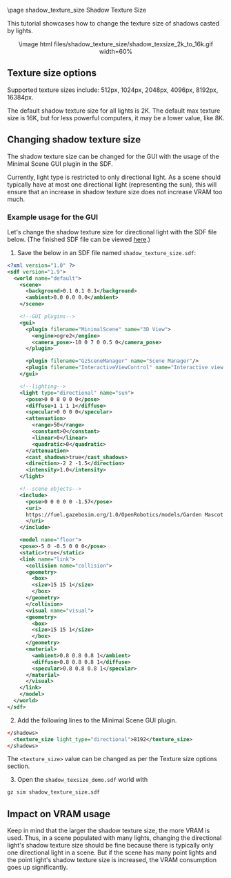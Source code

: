 \page shadow_texture_size Shadow Texture Size

This tutorial showcases how to change the texture size of shadows casted by lights.

<div style="text-align:center;">
  \image html files/shadow_texture_size/shadow_texsize_2k_to_16k.gif width=60%
</div>

## Texture size options

Supported texture sizes include: 512px, 1024px, 2048px, 4096px, 8192px, 16384px.

The default shadow texture size for all lights is 2K. The default max texture size is 16K, but for less powerful computers, it may be a lower value, like 8K.

## Changing shadow texture size

The shadow texture size can be changed for the GUI with the usage of the Minimal Scene GUI plugin in the SDF.

Currently, light type is restricted to only directional light. As a scene should typically have at most one directional light (representing the sun), this will ensure that an increase in shadow texture size does not increase VRAM too much.

### Example usage for the GUI

Let's change the shadow texture size for directional light with the SDF file below. (The finished SDF file can be viewed [here](https://github.com/gazebosim/gz-sim/blob/main/examples/worlds/shadow_texture_size.sdf).)

1) Save the below in an SDF file named `shadow_texture_size.sdf`:

```xml
<?xml version="1.0" ?>
<sdf version="1.9">
  <world name="default">
    <scene>
      <background>0.1 0.1 0.1</background>
      <ambient>0.0 0.0 0.0</ambient>
    </scene>

    <!--GUI plugins-->
    <gui>
      <plugin filename="MinimalScene" name="3D View">
        <engine>ogre2</engine>
        <camera_pose>-10 0 7 0 0.5 0</camera_pose>
      </plugin>

      <plugin filename="GzSceneManager" name="Scene Manager"/>
      <plugin filename="InteractiveViewControl" name="Interactive view control"/>
    </gui>

    <!--lighting-->
    <light type="directional" name="sun">
      <pose>0 0 8 0 0 0</pose>
      <diffuse>1 1 1 1</diffuse>
      <specular>0 0 0 0</specular>
      <attenuation>
        <range>50</range>
        <constant>0</constant>
        <linear>0</linear>
        <quadratic>0</quadratic>
      </attenuation>
      <cast_shadows>true</cast_shadows>
      <direction>-2 2 -1.5</direction>
      <intensity>1.0</intensity>
    </light>

    <!--scene objects-->
    <include>
      <pose>0 0 0 0 0 -1.57</pose>
      <uri>
      https://fuel.gazebosim.org/1.0/OpenRobotics/models/Garden Mascot
      </uri>
    </include>

    <model name="floor">
    <pose>-5 0 -0.5 0 0 0</pose>
    <static>true</static>
    <link name="link">
      <collision name="collision">
      <geometry>
        <box>
        <size>15 15 1</size>
        </box>
      </geometry>
      </collision>
      <visual name="visual">
      <geometry>
        <box>
        <size>15 15 1</size>
        </box>
      </geometry>
      <material>
        <ambient>0.8 0.8 0.8 1</ambient>
        <diffuse>0.8 0.8 0.8 1</diffuse>
        <specular>0.8 0.8 0.8 1</specular>
      </material>
      </visual>
    </link>
    </model>
  </world>
</sdf>
```

2) Add the following lines to the Minimal Scene GUI plugin.

```xml
</shadows>
  <texture_size light_type="directional">8192</texture_size>
</shadows>
```

The `<texture_size>` value can be changed as per the Texture size options section.

3) Open the `shadow_texsize_demo.sdf` world with

```bash
gz sim shadow_texture_size.sdf
```

## Impact on VRAM usage

Keep in mind that the larger the shadow texture size, the more VRAM is used. Thus, in a scene populated with many lights, changing the directional light's shadow texture size should be fine because there is typically only one directional light in a scene. But if the scene has many point lights and the point light's shadow texture size is increased, the VRAM consumption goes up significantly.
